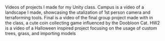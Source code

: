 Videos of projects I made for my Unity class.
Campus is a video of a landscape I made, showcasing the utalization of 1st person camera and terraforming tools.
Final is a video of the final group project made with in the class, a cute coin collecting game influenced by the Doobloon Cat.
HW2 is a video of a Halloween inspired project focusing on the usage of custom trees, grass, and importing models 
